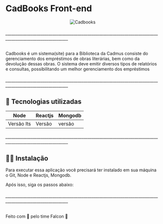 # CadBooks Front-end


<center>
  
![Cadbooks](https://user-images.githubusercontent.com/61193894/147864013-f17538a4-63a7-4730-b21d-73a2dd4bf47a.png)
  
</center>

###### ______________________________________________________________________________________________________________

 Cadbooks é um sistema(site) para a Biblioteca da Cadmus consiste do gerenciamento dos empréstimos de obras literárias,
 bem como da devolução dessas obras. O sistema deve emitir diversos tipos de relatórios e consultas, possibilitando um melhor 
 gerenciamento dos empréstimos 
 
###### ______________________________________________________________________________________________________________
 
 
## 🚀 Tecnologias utilizadas

Node      | Reactjs   |  Mongodb   |
--------- | --------- | -----------|
Versão lts| Versão    |  versão    |

###### ______________________________________________________________________________________________________________

## 👨‍💻 Instalação
Para executar essa aplicação você precisará ter instalado em sua máquina o Git, Node e Reactjs, Mongodb.

Após isso, siga os passos abaixo:

###### ______________________________________________________________________________________________________________

Feito com 🧡 pelo time Falcon 🦅

